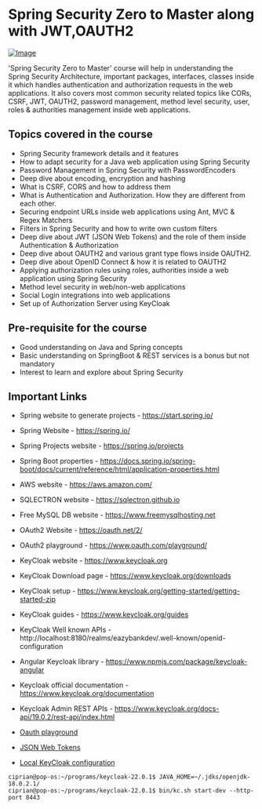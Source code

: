 # Spring Security Zero to Master along with JWT,OAUTH2

[![Image](https://github.com/eazybytes/springsecurity6/blob/3.1.2/Spring%20Security.png "Spring Security Zero to Master along with JWT,OAUTH2")](https://www.udemy.com/course/spring-security-zero-to-master/?referralCode=87DD08821FF0A3685D1C)

'Spring Security Zero to Master' course will help in understanding the Spring Security Architecture, important packages, interfaces, classes inside it which handles authentication and authorization requests in the web applications. It also covers most common security related topics like CORs, CSRF, JWT, OAUTH2, password management, method level security, user, roles & authorities management inside web applications.

## Topics covered in the course

- Spring Security framework details and it features
- How to adapt security for a Java web application using Spring Security
- Password Management in Spring Security with PasswordEncoders
- Deep dive about encoding, encryption and hashing
- What is CSRF, CORS and how to address them
- What is Authentication and Authorization. How they are different from each other.
- Securing endpoint URLs inside web applications using Ant, MVC & Regex Matchers
- Filters in Spring Security and how to write own custom filters
- Deep dive about JWT (JSON Web Tokens) and the role of them inside Authentication & Authorization
- Deep dive about OAUTH2 and various grant type flows inside OAUTH2.
- Deep dive about OpenID Connect & how it is related to OAUTH2
- Applying authorization rules using roles, authorities inside a web application using Spring Security
- Method level security in web/non-web applications
- Social Login integrations into web applications
- Set up of Authorization Server using KeyCloak 

## Pre-requisite for the course

- Good understanding on Java and Spring concepts
- Basic understanding on SpringBoot & REST services is a bonus but not mandatory
- Interest to learn and explore about Spring Security

## Important Links

- Spring website to generate projects - https://start.spring.io/
- Spring Website - https://spring.io/
- Spring Projects website - https://spring.io/projects
- Spring Boot properties - https://docs.spring.io/spring-boot/docs/current/reference/html/application-properties.html
- AWS website - https://aws.amazon.com/
- SQLECTRON website - https://sqlectron.github.io
- Free MySQL DB website - https://www.freemysqlhosting.net
- OAuth2 Website - https://oauth.net/2/
- OAuth2 playground - https://www.oauth.com/playground/
- KeyCloak website - https://www.keycloak.org
- KeyCloak Download page - https://www.keycloak.org/downloads
- KeyCloak setup - https://www.keycloak.org/getting-started/getting-started-zip
- KeyCloak guides - https://www.keycloak.org/guides
- KeyCloak Well known APIs - http://localhost:8180/realms/eazybankdev/.well-known/openid-configuration
- Angular Keycloak library - https://www.npmjs.com/package/keycloak-angular
- Keycloak official documentation - https://www.keycloak.org/documentation
- Keycloak Admin REST APIs - https://www.keycloak.org/docs-api/19.0.2/rest-api/index.html

- [Oauth playground](https://oauth.com/playground)
- [JSON Web Tokens](https://jwt.io/)
- [Local KeyCloak configuration](https://localhost:8443/realms/eazybankdev/.well-known/openid-configuration)

```shell
ciprian@pop-os:~/programs/keycloak-22.0.1$ JAVA_HOME=~/.jdks/openjdk-18.0.2.1/
ciprian@pop-os:~/programs/keycloak-22.0.1$ bin/kc.sh start-dev --http-port 8443
```
